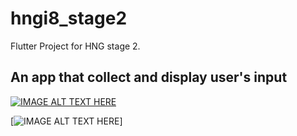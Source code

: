 # hngi8_stage2

Flutter Project for HNG stage 2.

## An app that collect and display user's input

[![IMAGE ALT TEXT HERE](https://internship.zuri.team/static/media/logo.36d2d48a.svg)](https://internship.zuri.team/)

[![IMAGE ALT TEXT HERE](https://j.gifs.com/36640Q.gif)]
